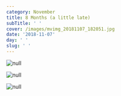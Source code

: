 ```yaml
---
category: November
title: 8 Months (a little late)
subTitle: ' '
cover: /images/mvimg_20181107_182051.jpg
date: '2018-11-07'
day: ' '
slug: ' '
---
```

![null](/images/mvimg_20181107_182736.jpg)

![null](/images/img_20181107_182944.jpg)

![null](/images/mvimg_20181107_182051.jpg)
